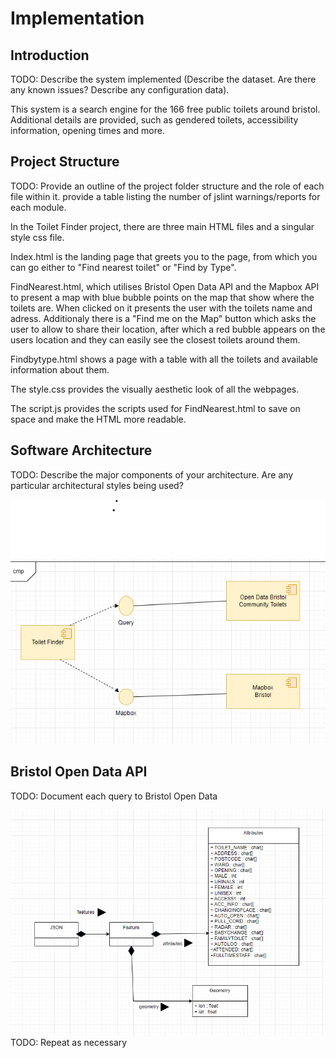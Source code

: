 # Implementation

## Introduction
TODO: Describe the system implemented (Describe the dataset. Are there any known issues? Describe any configuration data).

This system is a search engine for the 166 free public toilets around bristol. Additional details are provided, such as gendered toilets, accessibility information, opening times and more. 

## Project Structure
TODO: Provide an outline of the project folder structure and the role of each file within it.
provide a table listing the number of jslint warnings/reports for each module.

In the Toilet Finder project, there are three main HTML files and a singular style css file.

Index.html is the landing page that greets you to the page, from which you can go either to "Find nearest toilet" or "Find by Type".

FindNearest.html, which utilises Bristol Open Data API and the Mapbox API to present a map with blue bubble points on the map that show where the toilets are. When clicked on it presents the user with the toilets name and adress.
Additionaly there is a "Find me on the Map" button which asks the user to allow to share their location, after which a red bubble appears on the users location and they can easily see the closest toilets around them.

Findbytype.html shows a page with a table with all the toilets and available information about them.

The style.css provides the visually aesthetic look of all the webpages.

The script.js provides the scripts used for FindNearest.html to save on space and make the HTML more readable.

## Software Architecture
TODO: Describe the major components of your architecture. Are any particular architectural styles being used?

![Insert your component Diagram here](https://github.com/szyma28/szyma28.github.io/blob/4599c22c357fa8bfe3c8db9cdd145c9b37531f95/docs/Images/component%20diagram.png)






## Bristol Open Data API
TODO: Document each query to Bristol Open Data

![UML Class diagrams representing JSON query results](https://github.com/szyma28/szyma28.github.io/blob/c14f8cf7a49933ab19a9db5e1f96a7cbf99f4b4f/docs/Images/UML%20DIAGRAM.png)
TODO: Repeat as necessary
